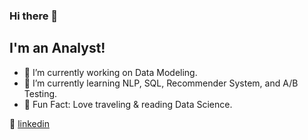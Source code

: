 ### Hi there 👋

## I'm an Analyst!

- 🔭  I’m currently working on Data Modeling.
- 🌱  I’m currently learning NLP, SQL, Recommender System, and A/B Testing.
- 💜  Fun Fact: Love traveling & reading Data Science.

👔 [linkedin][linkedin]

[linkedin]: https://www.linkedin.com/in/xinyue-liu-237641169/
